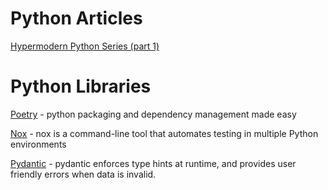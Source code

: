 # Python Articles

[Hypermodern Python Series (part 1)](https://cjolowicz.github.io/posts/hypermodern-python-01-setup/)


# Python Libraries
[Poetry](https://python-poetry.org/) - python packaging and dependency management made easy

[Nox](https://nox.thea.codes/en/stable/) - nox is a command-line tool that automates testing in multiple Python environments

[Pydantic](https://pydantic-docs.helpmanual.io/) - pydantic enforces type hints at runtime, and provides user friendly errors when data is invalid.
